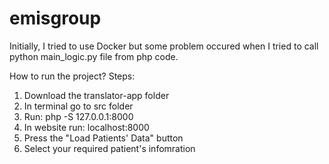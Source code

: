 # emisgroup

Initially, I tried to use Docker but some problem occured when I tried to call python main_logic.py file from php code.

How to run the project?
Steps:
  1. Download the translator-app folder
  2. In terminal go to src folder
  3. Run: php -S 127.0.0.1:8000
  4. In website run: localhost:8000
  5. Press the "Load Patients' Data" button
  6. Select your required patient's infomration
